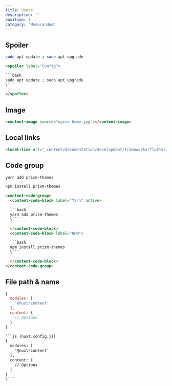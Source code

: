 ```yaml
---
title: Usage
description: ''
position: 1
category: 'Memorandum'
---
```


## Spoiler

<spoiler label="Config">

```bash
sudo apt update ; sudo apt upgrade
```

</spoiler>

```html
<spoiler label="Config">

```bash
sudo apt update ; sudo apt upgrade
\```

</spoiler>
```

## Image

<content-image source="nginx-home.jpg"></content-image>

```html
<content-image source="nginx-home.jpg"></content-image>
```

## Local links

```html
<local-link url="_content/documentation/development/frameworks/flutter/setup-flutter" text="_content/documentation/.../flutter/setup-flutter"></local-link>
```

<local-link url="_content/documentation/development/frameworks/flutter/setup-flutter" text="_content/documentation/.../flutter/setup-flutter"></local-link>

## Code group

<content-code-group>
  <content-code-block label="Yarn" active>

  ```bash
  yarn add prism-themes
  ```

  </content-code-block>
  <content-code-block label="NPM">

  ```bash
  npm install prism-themes
  ```

  </content-code-block>
</content-code-group>

```html
<content-code-group>
  <content-code-block label="Yarn" active>

  ```bash
  yarn add prism-themes
  \```

  </content-code-block>
  <content-code-block label="NPM">

  ```bash
  npm install prism-themes
  \```

  </content-code-block>
</content-code-group>
```

## File path & name

```js [nuxt.config.js]
{
  modules: [
    '@nuxt/content'
  ],
  content: {
    // Options
  }
}
```

```html
```js [nuxt.config.js]
{
  modules: [
    '@nuxt/content'
  ],
  content: {
    // Options
  }
}
\```
```
